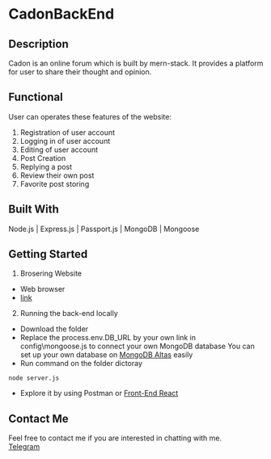 # CadonBackEnd
## Description
Cadon is an online forum which is built by mern-stack. It provides a platform for user to share their thought and opinion.

## Functional
User can operates these features of the website:
1. Registration of user account
2. Logging in of user account
3. Editing of user account
4. Post Creation
5. Replying a post
6. Review their own post
7. Favorite post storing


## Built With
Node.js | Express.js | Passport.js | MongoDB | Mongoose

## Getting Started
1. Brosering Website
* Web browser
* [link](https://cadon.herokuapp.com/)

2. Running the back-end locally
* Download the folder
* Replace the process.env.DB_URL by your own link in config\mongoose.js to connect your own MongoDB database
You can set up your own database on [MongoDB Altas](https://www.mongodb.com/atlas/database) easily
* Run command on the folder dictoray
```
node server.js
```
* Explore it by using Postman or [Front-End React](https://github.com/kwwong0923/CadonFrontEnd)

## Contact Me
Feel free to contact me if you are interested in chatting with me.  
[Telegram](https://t.me/kwwonggggg)
